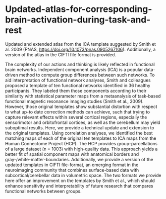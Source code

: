 # Updated-atlas-for-corresponding-brain-activation-during-task-and-rest
Updated and extended atlas from the ICA template suggested by Smith et al. 2009 (PNAS, https://doi.org/10.1073/pnas.0905267106). Additionally, a version of the atlas in the CIFTI file format is provided.


The complexity of our actions and thinking is likely reflected in functional brain networks. Independent component analysis (ICA) is a popular data-driven method to compute group differences between such networks. To aid interpretation of functional network analyses, Smith and colleagues proposed a template of ten functional networks identified in 36 healthy participants. They labeled them those components according to their similarity with statistical parameter maps from a metaanalysis of task-based functional magnetic resonance imaging studies (Smith et al., 2009).  However, those original templates show substantial distortion with respect to what up-to date correction methods can achieve, such that trying to capture relevant effects within several cortical regions, especially the sensorimotor and orbitofrontal cortices, as well as the cerebellum may yield suboptimal results. Here, we provide a technical update and extension to the original templates. Using correlation analyses, we identified the best matching maps of each of the original ten templates to ICA maps from the Human Connectome Project (HCP). The HCP provides group-parcellations of a large dataset (n = 1003) with high-quality data. This approach yields a better fit of spatial component maps with anatomical borders and gray-/white-matter-boundaries. Additionally, we provide a version of the updated templates in CIFTI   file-format, an emerging format in the neuroimaging community that combines surface-based data with subcortical/cerebellar data in volumetric space. The two formats we provide here offer an improvement on the templates by Smith et al., which should enhance sensitivity and interpretability of future research that compares functional networks between groups.
